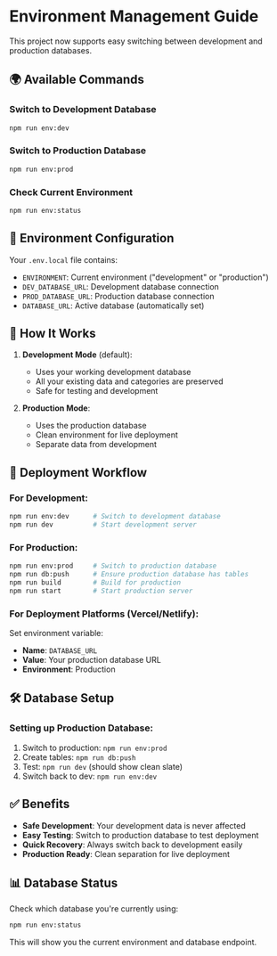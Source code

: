 # Environment Management Guide

This project now supports easy switching between development and production databases.

## 🌍 Available Commands

### Switch to Development Database

```bash
npm run env:dev
```

### Switch to Production Database

```bash
npm run env:prod
```

### Check Current Environment

```bash
npm run env:status
```

## 📁 Environment Configuration

Your `.env.local` file contains:

- `ENVIRONMENT`: Current environment ("development" or "production")
- `DEV_DATABASE_URL`: Development database connection
- `PROD_DATABASE_URL`: Production database connection
- `DATABASE_URL`: Active database (automatically set)

## 🔄 How It Works

1. **Development Mode** (default):

   - Uses your working development database
   - All your existing data and categories are preserved
   - Safe for testing and development

2. **Production Mode**:
   - Uses the production database
   - Clean environment for live deployment
   - Separate data from development

## 🚀 Deployment Workflow

### For Development:

```bash
npm run env:dev      # Switch to development database
npm run dev          # Start development server
```

### For Production:

```bash
npm run env:prod     # Switch to production database
npm run db:push      # Ensure production database has tables
npm run build        # Build for production
npm run start        # Start production server
```

### For Deployment Platforms (Vercel/Netlify):

Set environment variable:

- **Name**: `DATABASE_URL`
- **Value**: Your production database URL
- **Environment**: Production

## 🛠️ Database Setup

### Setting up Production Database:

1. Switch to production: `npm run env:prod`
2. Create tables: `npm run db:push`
3. Test: `npm run dev` (should show clean slate)
4. Switch back to dev: `npm run env:dev`

## ✅ Benefits

- **Safe Development**: Your development data is never affected
- **Easy Testing**: Switch to production database to test deployment
- **Quick Recovery**: Always switch back to development easily
- **Production Ready**: Clean separation for live deployment

## 📊 Database Status

Check which database you're currently using:

```bash
npm run env:status
```

This will show you the current environment and database endpoint.
